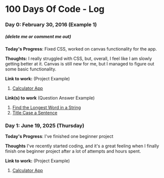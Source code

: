 # 100 Days Of Code - Log

### Day 0: February 30, 2016 (Example 1)
##### (delete me or comment me out)

**Today's Progress**: Fixed CSS, worked on canvas functionality for the app.

**Thoughts:** I really struggled with CSS, but, overall, I feel like I am slowly getting better at it. Canvas is still new for me, but I managed to figure out some basic functionality.

**Link to work:** (Project Example)
1. [Calculator App](http://www.example.com)
   
**Link(s) to work** (Question Answer Example)
1. [Find the Longest Word in a String](https://www.freecodecamp.com/challenges/find-the-longest-word-in-a-string)
2. [Title Case a Sentence](https://www.freecodecamp.com/challenges/title-case-a-sentence)


### Day 1: June 19, 2025 (Thursday)

**Today's Progress**: I've finished one beginner project

**Thoughts** I've recently started coding, and it's a great feeling when I finally finish one beginner project after a lot of attempts and hours spent.

**Link to work:** (Project Example)
1. [Calculator App](https://codepen.io/adamfazi/pen/LEVgWbK)

